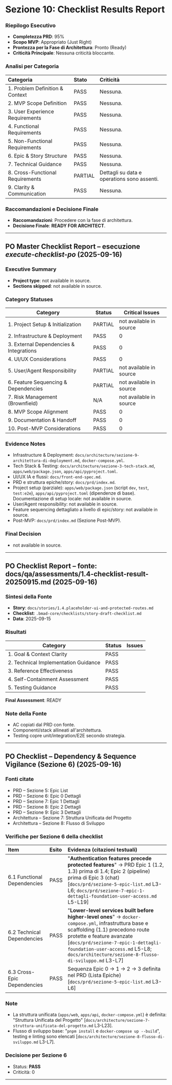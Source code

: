 # Sezione 10: Checklist Results Report

### Riepilogo Esecutivo

*   **Completezza PRD**: 95%
*   **Scopo MVP**: Appropriato (Just Right)
*   **Prontezza per la Fase di Architettura**: Pronto (Ready)
*   **Criticità Principale**: Nessuna criticità bloccante.

### Analisi per Categoria

| Categoria | Stato | Criticità |
| :--- | :--- | :--- |
| 1. Problem Definition & Context | PASS | Nessuna. |
| 2. MVP Scope Definition | PASS | Nessuna. |
| 3. User Experience Requirements | PASS | Nessuna. |
| 4. Functional Requirements | PASS | Nessuna. |
| 5. Non-Functional Requirements | PASS | Nessuna. |
| 6. Epic & Story Structure | PASS | Nessuna. |
| 7. Technical Guidance | PASS | Nessuna. |
| 8. Cross-Functional Requirements | PARTIAL | Dettagli su data e operations sono assenti. |
| 9. Clarity & Communication | PASS | Nessuna. |

### Raccomandazioni e Decisione Finale

*   **Raccomandazioni**: Procedere con la fase di architettura.
*   **Decisione Finale**: **READY FOR ARCHITECT**.

---
## PO Master Checklist Report – esecuzione *execute-checklist-po* (2025-09-16)

### Executive Summary
- **Project type**: not available in source.
- **Sections skipped**: not available in source.

### Category Statuses
| Category                                | Status  | Critical Issues |
| --------------------------------------- | ------- | --------------- |
| 1. Project Setup & Initialization       | PARTIAL | not available in source |
| 2. Infrastructure & Deployment          | PASS    | 0 |
| 3. External Dependencies & Integrations | PASS    | 0 |
| 4. UI/UX Considerations                 | PASS    | 0 |
| 5. User/Agent Responsibility            | PARTIAL | not available in source |
| 6. Feature Sequencing & Dependencies    | PARTIAL | not available in source |
| 7. Risk Management (Brownfield)         | N/A     | not available in source |
| 8. MVP Scope Alignment                  | PASS    | 0 |
| 9. Documentation & Handoff              | PASS    | 0 |
| 10. Post-MVP Considerations             | PASS    | 0 |

### Evidence Notes
- Infrastructure & Deployment: `docs/architecture/sezione-9-architettura-di-deployment.md`, `docker-compose.yml`.
- Tech Stack & Testing: `docs/architecture/sezione-3-tech-stack.md`, `apps/web/package.json`, `apps/api/pyproject.toml`.
- UI/UX IA e flussi: `docs/front-end-spec.md`.
- PRD e struttura epiche/story: `docs/prd/index.md`.
- Project setup (parziale): `apps/web/package.json` (script `dev`, `test`, `test:e2e`), `apps/api/pyproject.toml` (dipendenze di base). Documentazione di setup locale: not available in source.
- User/Agent responsibility: not available in source.
- Feature sequencing dettagliato a livello di epic/story: not available in source.
- Post-MVP: `docs/prd/index.md` (Sezione Post-MVP).

### Final Decision
- not available in source.

---
## PO Checklist Report – fonte: docs/qa/assessments/1.4-checklist-result-20250915.md (2025-09-16)

### Sintesi della Fonte
- **Story**: `docs/stories/1.4.placeholder-ui-and-protected-routes.md`
- **Checklist**: `.bmad-core/checklists/story-draft-checklist.md`
- **Data**: 2025-09-15

### Risultati
| Category                             | Status | Issues |
| ------------------------------------ | ------ | ------ |
| 1. Goal & Context Clarity            | PASS   |        |
| 2. Technical Implementation Guidance | PASS   |        |
| 3. Reference Effectiveness           | PASS   |        |
| 4. Self-Containment Assessment       | PASS   |        |
| 5. Testing Guidance                  | PASS   |        |

**Final Assessment**: READY

### Note della Fonte
- AC copiati dal PRD con fonte.
- Componenti/stack allineati all'architettura.
- Testing copre unit/integration/E2E secondo strategia.

---
## PO Checklist – Dependency & Sequence Vigilance (Sezione 6) (2025-09-16)

### Fonti citate
- PRD – Sezione 5: Epic List
- PRD – Sezione 6: Epic 0 Dettagli
- PRD – Sezione 7: Epic 1 Dettagli
- PRD – Sezione 8: Epic 2 Dettagli
- PRD – Sezione 9: Epic 3 Dettagli
- Architettura – Sezione 7: Struttura Unificata del Progetto
- Architettura – Sezione 8: Flusso di Sviluppo

### Verifiche per Sezione 6 della checklist
| Item | Esito | Evidenza (citazioni testuali) |
| :--- | :--- | :--- |
| 6.1 Functional Dependencies | PASS | "**Authentication features precede protected features**" → PRD Epic 1 (1.2, 1.3) prima di 1.4; Epic 2 (pipeline) prima di Epic 3 (chat) [`docs/prd/sezione-5-epic-list.md` L3-L6; `docs/prd/sezione-7-epic-1-dettagli-foundation-user-access.md` L5-L19] |
| 6.2 Technical Dependencies | PASS | "**Lower-level services built before higher-level ones**" → `docker-compose.yml`, infrastruttura base e scaffolding (1.1) precedono route protette e feature avanzate [`docs/prd/sezione-7-epic-1-dettagli-foundation-user-access.md` L5-L8; `docs/architecture/sezione-8-flusso-di-sviluppo.md` L3-L7] |
| 6.3 Cross-Epic Dependencies | PASS | Sequenza Epic 0 → 1 → 2 → 3 definita nel PRD (Lista Epiche) [`docs/prd/sezione-5-epic-list.md` L3-L6] |

### Note
- La struttura unificata (`apps/web`, `apps/api`, `docker-compose.yml`) è definita: "Struttura Unificata del Progetto" [`docs/architecture/sezione-7-struttura-unificata-del-progetto.md` L3-L23].
- Flusso di sviluppo base: "`pnpm install` e `docker-compose up --build`", testing e linting sono elencati [`docs/architecture/sezione-8-flusso-di-sviluppo.md` L3-L7].

### Decisione per Sezione 6
- Status: **PASS**
- Criticità: 0

---

